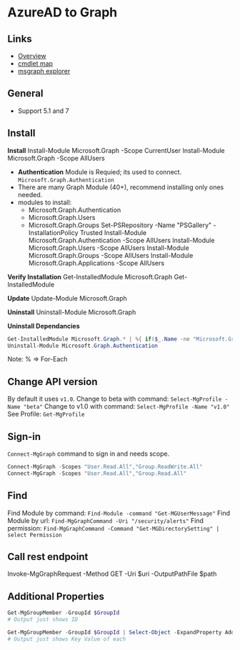 # AzureAD to Graph

## Links
- [Overview](https://learn.microsoft.com/en-us/powershell/microsoftgraph/overview?view=graph-powershell-1.0)
- [cmdlet map](https://learn.microsoft.com/en-us/powershell/microsoftgraph/azuread-msoline-cmdlet-map?view=graph-powershell-1.0)
- [msgraph explorer](https://developer.microsoft.com/en-us/graph/graph-explorer)

## General
- Support 5.1 and 7

## Install
**Install**
Install-Module Microsoft.Graph -Scope CurrentUser
Install-Module Microsoft.Graph -Scope AllUsers
- **Authentication** Module is Requied; its used to connect. `Microsoft.Graph.Authentication`
- There are many Graph Module (40+), recommend installing only ones needed.
- modules to install:
  - Microsoft.Graph.Authentication
  - Microsoft.Graph.Users
  - Microsoft.Graph.Groups
Set-PSRepository -Name "PSGallery" -InstallationPolicy Trusted
Install-Module Microsoft.Graph.Authentication -Scope AllUsers
Install-Module Microsoft.Graph.Users -Scope AllUsers
Install-Module Microsoft.Graph.Groups -Scope AllUsers
Install-Module Microsoft.Graph.Applications -Scope AllUsers

**Verify Installation**
Get-InstalledModule Microsoft.Graph
Get-InstalledModule

**Update**
Update-Module Microsoft.Graph

**Uninstall**
Uninstall-Module Microsoft.Graph

**Uninstall Dependancies**
```powershell
Get-InstalledModule Microsoft.Graph.* | %{ if($_.Name -ne "Microsoft.Graph.Authentication"){ Uninstall-Module $_.Name } }
Uninstall-Module Microsoft.Graph.Authentication
```
Note: % => For-Each

## Change API version
By default it uses `v1.0`. 
Change to beta with command: `Select-MgProfile -Name "beta"`
Change to v1.0 with command: `Select-MgProfile -Name "v1.0"`
See Profile: `Get-MgProfile`

## Sign-in
`Connect-MgGraph` command to sign in and needs scope.
```powershell
Connect-MgGraph -Scopes "User.Read.All","Group.ReadWrite.All"
Connect-MgGraph -Scopes "User.Read.All","Group.Read.All"
```

## Find 
Find Module by command: `Find-Module -command "Get-MGUserMessage"`
Find Module by url: `Find-MgGraphCommand -Uri "/security/alerts"`
Find permission: `Find-MgGraphCommand -Command "Get-MGDirectorySetting" | select Permission`

## Call rest endpoint
Invoke-MgGraphRequest -Method GET -Uri $uri -OutputPathFile $path

## Additional Properties
```Powershell
Get-MgGroupMember -GroupId $GroupId
# Output just shows ID

Get-MgGroupMember -GroupId $GroupId | Select-Object -ExpandProperty AdditionalProperties
# Output just shows Key Value of each
```